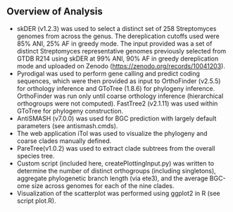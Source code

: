 ## Overview of Analysis

- skDER (v1.2.3) was used to select a distinct set of 258 Streptomyces genomes from across the genus. The dereplication cutoffs used were 85% ANI, 25% AF in greedy mode. The input provided was a set of distinct Streptomyces representative genomes previously selected from GTDB R214 using skDER at 99% ANI, 90% AF in greedy dereplication mode and uploaded on Zenodo (https://zenodo.org/records/10041203).
- Pyrodigal was used to perform gene calling and predict coding sequences, which were then provided as input to OrthoFinder (v2.5.5) for orthology inference and GToTree (1.8.6) for phylogeny inference. OrthoFinder was run only until coarse orthology inference (hierarchical orthogroups were not computed). FastTree2 (v2.1.11) was used within GToTree for phylogeny construction.
- AntiSMASH (v7.0.0) was used for BGC prediction with largely default parameters (see antismash.cmds). 
- The web application iTol was used to visualize the phylogeny and coarse clades manually defined.
- PareTree(v1.0.2) was used to extract clade subtrees from the overall species tree.
- Custom script (included here, createPlottingInput.py) was written to determine the number of distinct orthogroups (including singletons), aggregate phylogenetic branch length (via ete3), and the average BGC-ome size across genomes for each of the nine clades.
- Visualization of the scatterplot was performed using ggplot2 in R (see script plot.R).
